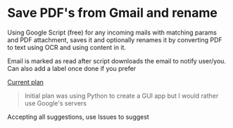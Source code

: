 # Save PDF's from Gmail and rename
Using Google Script (free) for any incoming mails with matching params and PDF attachment, saves it and optionally renames it by converting PDF to text using OCR and using content in it.

Email is marked as read after script downloads the email to notify user/you. Can also add a label once done if you prefer

[Current plan](https://gitmind.com/app/doc/9071395305)

> Initial plan was using Python to create a GUI app but I would rather use Google's servers

Accepting all suggestions, use Issues to suggest

